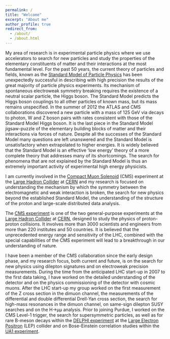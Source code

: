```yaml
---
permalink: /
title: "Welcome"
excerpt: "About me"
author_profile: true
redirect_from:
  - /about/
  - /about.html
---
```


My area of research is in experimental particle physics where we use accelerators to search for new particles and
study the properties of the elementary constituents of matter and their interactions at the most fundamental level.
For the past 50 years, the current theory of particles and fields,
known as the [Standard Model of Particle Physics](https://www.energy.gov/science/doe-explainsthe-standard-model-particle-physics) has been unexpectedly successful in describing with high precision the results of the great majority of particle physics experiments.
Its mechanism of spontaneous electroweak symmetry
breaking requires the existence of a neutral scalar particle, the Higgs boson. The Standard Model predicts the Higgs
boson couplings to all other particles of known mass, but its mass remains unspecified. In the summer of 2012 the
ATLAS and CMS collaborations discovered a new particle with a mass of 125 GeV via decays to photon, W and Z
boson pairs with rates consistent with those of the Standard Model Higgs boson. It is the last piece in the Standard
Model jigsaw-puzzle of the elementary building blocks of matter and their interactions via forces of nature.
Despite all the successes of the Standard Model many questions are left unanswered and the Standard Model is unsatisfactory when extrapolated
to higher energies. It is widely believed that the Standard Model is an effective ‘low energy’ theory of
a more complete theory that addresses many of its shortcomings. The search for
phenomena that are not explained by the Standard Model is thus an extremely important activity of experimental high energy physicists.

I am currently involved in the [Compact Muon Solenoid](https://cms.cern) (CMS) experiment at the
[Large Hadron Collider](https://home.cern/science/accelerators/large-hadron-collider) at [CERN](http://www.cern.ch)
 and my research is focused on understanding
the mechanism by which the symmetry between the electromagnetic and weak interaction is broken, the search for
new physics beyond the established Standard Model, the understanding of the structure of the proton and large-scale
distributed data analysis.

The [CMS experiment](https://cms.cern) is one of the two general-purpose experiments at the [Large Hadron Collider](https://home.cern/science/accelerators/large-hadron-collider) at [CERN](http://www.cern.ch),
designed to study the physics of proton-proton collisions. It involves more than 3000 scientists and engineers from
more than 220 institutes and 50 countries. It is believed that the unprecedented energy range and sensitivity of the
LHC, combined with the special capabilities of the CMS experiment will lead to a breakthrough in our understanding
of nature.

I have been a member of the CMS collaboration since the early design phase, and my research focus, both current and future, is on the search for new physics using dilepton signatures and on electroweak precision measurements. During the time from the anticipated LHC start-up in 2007 to the first data taking, I have worked on the detailed understanding of the detector and on the physics commissioning of the detector with cosmic muons. After the LHC start-up my group worked on the first measurement of the Z cross section in the dimuon channel, the measurements of the differential and double differential Drell-Yan cross section, the search for high-mass resonances in the dimuon channel, on same-sign dilepton SUSY searches and on the H→μμ analysis.
Prior to joining Purdue, I worked on the CMS Level-1 trigger, the search for supersymmetric particles, as
well as for rare B-meson decays within the [DELPHI experiment](https://home.cern/science/experiments/delphi) at the [Large Electron Positron](https://home.cern/science/accelerators/large-electron-positron-collider) (LEP) collider and on
Bose-Einstein correlation studies within the [UA1 experiment](https://home.cern/science/experiments/ua1).
